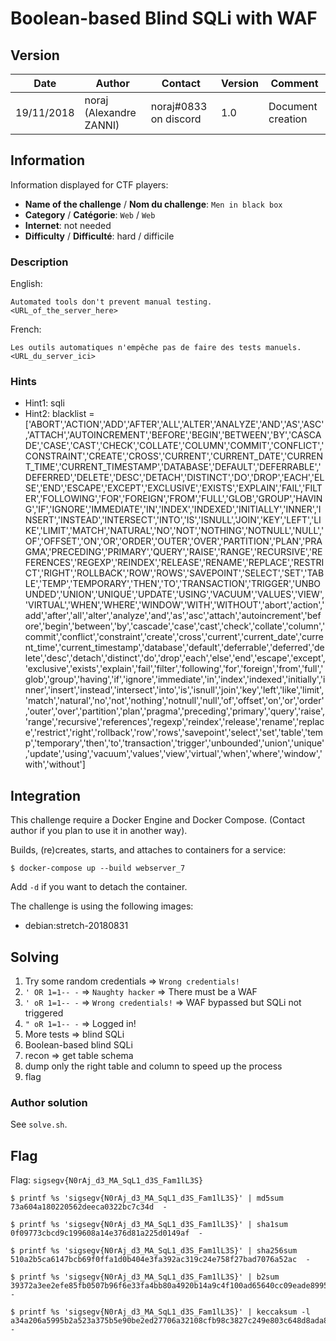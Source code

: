 # Boolean-based Blind SQLi with WAF

## Version

Date        | Author                  | Contact               | Version | Comment
---         | ---                     | ---                   | ---     | ---
19/11/2018  | noraj (Alexandre ZANNI) | noraj#0833 on discord | 1.0     | Document creation

## Information

Information displayed for CTF players:

+ **Name of the challenge** / **Nom du challenge**: `Men in black box`
+ **Category** / **Catégorie**: `Web` / `Web`
+ **Internet**: not needed
+ **Difficulty** / **Difficulté**: hard / difficile

### Description

English:

```
Automated tools don't prevent manual testing.
<URL_of_the_server_here>
```

French:

```
Les outils automatiques n'empêche pas de faire des tests manuels.
<URL_du_server_ici>
```

### Hints

- Hint1: sqli
- Hint2: blacklist = ['ABORT','ACTION','ADD','AFTER','ALL','ALTER','ANALYZE','AND','AS','ASC','ATTACH','AUTOINCREMENT','BEFORE','BEGIN','BETWEEN','BY','CASCADE','CASE','CAST','CHECK','COLLATE','COLUMN','COMMIT','CONFLICT','CONSTRAINT','CREATE','CROSS','CURRENT','CURRENT_DATE','CURRENT_TIME','CURRENT_TIMESTAMP','DATABASE','DEFAULT','DEFERRABLE','DEFERRED','DELETE','DESC','DETACH','DISTINCT','DO','DROP','EACH','ELSE','END','ESCAPE','EXCEPT','EXCLUSIVE','EXISTS','EXPLAIN','FAIL','FILTER','FOLLOWING','FOR','FOREIGN','FROM','FULL','GLOB','GROUP','HAVING','IF','IGNORE','IMMEDIATE','IN','INDEX','INDEXED','INITIALLY','INNER','INSERT','INSTEAD','INTERSECT','INTO','IS','ISNULL','JOIN','KEY','LEFT','LIKE','LIMIT','MATCH','NATURAL','NO','NOT','NOTHING','NOTNULL','NULL','OF','OFFSET','ON','OR','ORDER','OUTER','OVER','PARTITION','PLAN','PRAGMA','PRECEDING','PRIMARY','QUERY','RAISE','RANGE','RECURSIVE','REFERENCES','REGEXP','REINDEX','RELEASE','RENAME','REPLACE','RESTRICT','RIGHT','ROLLBACK','ROW','ROWS','SAVEPOINT','SELECT','SET','TABLE','TEMP','TEMPORARY','THEN','TO','TRANSACTION','TRIGGER','UNBOUNDED','UNION','UNIQUE','UPDATE','USING','VACUUM','VALUES','VIEW','VIRTUAL','WHEN','WHERE','WINDOW','WITH','WITHOUT','abort','action','add','after','all','alter','analyze','and','as','asc','attach','autoincrement','before','begin','between','by','cascade','case','cast','check','collate','column','commit','conflict','constraint','create','cross','current','current_date','current_time','current_timestamp','database','default','deferrable','deferred','delete','desc','detach','distinct','do','drop','each','else','end','escape','except','exclusive','exists','explain','fail','filter','following','for','foreign','from','full','glob','group','having','if','ignore','immediate','in','index','indexed','initially','inner','insert','instead','intersect','into','is','isnull','join','key','left','like','limit','match','natural','no','not','nothing','notnull','null','of','offset','on','or','order','outer','over','partition','plan','pragma','preceding','primary','query','raise','range','recursive','references','regexp','reindex','release','rename','replace','restrict','right','rollback','row','rows','savepoint','select','set','table','temp','temporary','then','to','transaction','trigger','unbounded','union','unique','update','using','vacuum','values','view','virtual','when','where','window','with','without']

## Integration

This challenge require a Docker Engine and Docker Compose. (Contact author if you plan to use it in another way).

Builds, (re)creates, starts, and attaches to containers for a service:

```
$ docker-compose up --build webserver_7
```

Add `-d` if you want to detach the container.

The challenge is using the following images:

- debian:stretch-20180831

## Solving

1. Try some random credentials => `Wrong credentials!`
2. `' OR 1=1-- -` => `Naughty hacker` => There must be a WAF
3. `' oR 1=1-- -` => `Wrong credentials!` => WAF bypassed but SQLi not triggered
4. `" oR 1=1-- -` => Logged in!
5. More tests => blind SQLi
6. Boolean-based blind SQLi
7. recon => get table schema
8. dump only the right table and column to speed up the process
9. flag

### Author solution

See `solve.sh`.

## Flag

Flag: `sigsegv{N0rAj_d3_MA_SqL1_d3S_Fam1lL3S}`

```
$ printf %s 'sigsegv{N0rAj_d3_MA_SqL1_d3S_Fam1lL3S}' | md5sum
73a604a180220562deeca0322bc7c34d  -

$ printf %s 'sigsegv{N0rAj_d3_MA_SqL1_d3S_Fam1lL3S}' | sha1sum
0f09773cbcd9c199608a14e376d81a225d0149af  -

$ printf %s 'sigsegv{N0rAj_d3_MA_SqL1_d3S_Fam1lL3S}' | sha256sum
510a2b5ca6147bcb69f0ffa1d0b404e3fa392ac319c24e758f27bad7076a52ac  -

$ printf %s 'sigsegv{N0rAj_d3_MA_SqL1_d3S_Fam1lL3S}' | b2sum
39372a3ee2efe85fb0507b96f6e33fa4bb80a4920b14a9c4f100ad65640cc09eade8995641d3d30f652a45d3836c861eeb320721fb9a81de403f1c44f2b9a724  -

$ printf %s 'sigsegv{N0rAj_d3_MA_SqL1_d3S_Fam1lL3S}' | keccaksum -l
a34a206a5995b2a523a375b5e90be2ed27706a32108cfb98c3827c249e803c648d8ada8135f9e022ca6f19eed3062a1ba603e718e75e28b3b4505852893b2600  -
```
